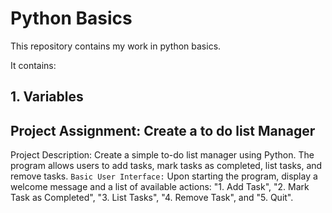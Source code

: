 # Python Basics

This repository contains my work in python basics.

It contains:

## 1. Variables
## Project Assignment: Create a to do list Manager
Project Description: Create a simple to-do list manager using Python. The program allows users to add tasks, mark tasks as completed, list tasks, and remove tasks.
``Basic User Interface:``
Upon starting the program, display a welcome message and a list of available actions: "1. Add Task", "2. Mark Task as Completed", "3. List Tasks", "4. Remove Task", and "5. Quit".
